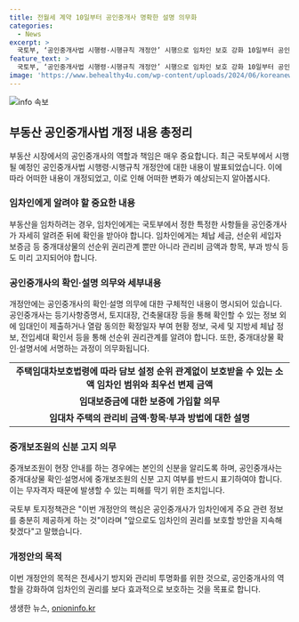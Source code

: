 ```yaml
---
title: 전월세 계약 10일부터 공인중개사 명확한 설명 의무화
categories:
  - News
excerpt: >
  국토부, ‘공인중개사법 시행령·시행규칙 개정안’ 시행으로 임차인 보호 강화 10일부터 공인중개사는 임대차 계약 전 세입자 보증금, 체납세금 등 세부사항 상세히 설명의무. 관리비 액수, 항목, 부과 방식 등 사전 고지 의무화로 투명성 강화. 중개보조원의 신분 고지 의무화 등 무자격자 피해 방지 조치. 국토부는 임차인 보호 강화를 통해 임차인의 권리를 보호할 방안을 추후에도 모색할 예정.
feature_text: >
  국토부, ‘공인중개사법 시행령·시행규칙 개정안’ 시행으로 임차인 보호 강화 10일부터 공인중개사는 임대차 계약 전 세입자 보증금, 체납세금 등 세부사항 상세히 설명의무. 관리비 액수, 항목, 부과 방식 등 사전 고지 의무화로 투명성 강화. 중개보조원의 신분 고지 의무화 등 무자격자 피해 방지 조치. 국토부는 임차인 보호 강화를 통해 임차인의 권리를 보호할 방안을 추후에도 모색할 예정.
image: 'https://www.behealthy4u.com/wp-content/uploads/2024/06/koreanews.jpg'
---
```


<p><img src="https://www.behealthy4u.com/wp-content/uploads/2024/06/koreanews.jpg" alt="info 속보" /></p>

<h2 data-ke-size="size26">부동산 공인중개사법 개정 내용 총정리</h2>

<p data-ke-size="size16">부동산 시장에서의 공인중개사의 역할과 책임은 매우 중요합니다. 최근 국토부에서 시행될 예정인 공인중개사법 시행령·시행규칙 개정안에 대한 내용이 발표되었습니다. 이에 따라 어떠한 내용이 개정되었고, 이로 인해 어떠한 변화가 예상되는지 알아봅시다.</p>

<h3 data-ke-size="size22">임차인에게 알려야 할 중요한 내용</h3>

<p data-ke-size="size16">부동산을 임차하려는 경우, 임차인에게는 국토부에서 정한 특정한 사항들을 공인중개사가 자세히 알려준 뒤에 확인을 받아야 합니다. 임차인에게는 체납 세금, 선순위 세입자 보증금 등 중개대상물의 선순위 권리관계 뿐만 아니라 관리비 금액과 항목, 부과 방식 등도 미리 고지되어야 합니다.</p>

<h3 data-ke-size="size22">공인중개사의 확인·설명 의무와 세부내용</h3>

<p data-ke-size="size16">개정안에는 공인중개사의 확인·설명 의무에 대한 구체적인 내용이 명시되어 있습니다. 공인중개사는 등기사항증명서, 토지대장, 건축물대장 등을 통해 확인할 수 있는 정보 외에 임대인이 제출하거나 열람 동의한 확정일자 부여 현황 정보, 국세 및 지방세 체납 정보, 전입세대 확인서 등을 통해 선순위 권리관계를 알려야 합니다. 또한, 중개대상물 확인·설명서에 서명하는 과정이 의무화됩니다.</p>

<table>
    <tr>
        <td style="text-align: center; height: 17px;"><b>주택임대차보호법령에 따라 담보 설정 순위 관계없이 보호받을 수 있는 소액 임차인 범위와 최우선 변제 금액</b></td>
    </tr>
    <tr>
        <td style="text-align: center; height: 17px;"><b>임대보증금에 대한 보증에 가입할 의무</b></td>
    </tr>
    <tr>
        <td style="text-align: center; height: 17px;"><b>임대차 주택의 관리비 금액·항목·부과 방법에 대한 설명</b></td>
    </tr>
</table>

<h3 data-ke-size="size22">중개보조원의 신분 고지 의무</h3>

<p data-ke-size="size16">중개보조원이 현장 안내를 하는 경우에는 본인의 신분을 알리도록 하며, 공인중개사는 중개대상물 확인·설명서에 중개보조원의 신분 고지 여부를 반드시 표기하여야 합니다. 이는 무자격자 때문에 발생할 수 있는 피해를 막기 위한 조치입니다.</p>

<p data-ke-size="size16">국토부 토지정책관은 "이번 개정안의 핵심은 공인중개사가 임차인에게 주요 관련 정보를 충분히 제공하게 하는 것"이라며 "앞으로도 임차인의 권리를 보호할 방안을 지속해 찾겠다"고 말했습니다.</p>

<h3 data-ke-size="size22">개정안의 목적</h3>

<p data-ke-size="size16">이번 개정안의 목적은 전세사기 방지와 관리비 투명화를 위한 것으로, 공인중개사의 역할을 강화하여 임차인의 권리를 보다 효과적으로 보호하는 것을 목표로 합니다.</p>
생생한 뉴스, <a href="https://onioninfo.kr" rel="dofollow">onioninfo.kr</a>


